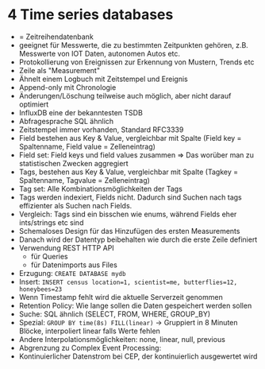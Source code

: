 # 4 Time series databases
- = Zeitreihendatenbank
- geeignet für Messwerte, die zu bestimmten Zeitpunkten gehören, z.B. Messwerte von IOT Daten, autonomen Autos etc.
- Protokollierung von Ereignissen zur Erkennung von Mustern, Trends etc
- Zeile als "Measurement"
- Ähnelt einem Logbuch mit Zeitstempel und Ereignis
- Append-only mit Chronologie
- Änderungen/Löschung teilweise auch möglich, aber nicht darauf optimiert
- InfluxDB eine der bekanntesten TSDB
- Abfragesprache SQL ähnlich
- Zeitstempel immer vorhanden, Standard RFC3339
- Field bestehen aus Key & Value, vergleichbar mit Spalte (Field key = Spaltenname, Field value = Zelleneintrag)
- Field set: Field keys und field values zusammen => Das worüber man zu statistischen Zwecken aggregiert
- Tags, bestehen aus Key & Value, vergleichbar mit Spalte (Tagkey = Spaltenname, Tagvalue = Zelleneintrag)
- Tag set: Alle Kombinationsmöglichkeiten der Tags
- Tags werden indexiert, Fields nicht. Dadurch sind Suchen nach tags effizienter als Suchen nach Fields.
- Vergleich: Tags sind ein bisschen wie enums, während Fields eher ints/strings etc sind
- Schemaloses Design für das Hinzufügen des ersten Measurements
- Danach wird der Datentyp beibehalten wie durch die erste Zeile definiert
- Verwendung REST HTTP API
  - für Queries
  - für Datenimports aus Files
- Erzugung: `CREATE DATABASE mydb`
- Insert: `INSERT census location=1, scientist=me, butterflies=12, honeybees=23`
- Wenn Timestamp fehlt wird die aktuelle Serverzeit genommen
- Retention Policy: Wie lange sollen die Daten gespeichert werden sollen
- Suche: SQL ähnlich (SELECT, FROM, WHERE, GROUP_BY)
- Spezial: `GROUP BY time(8s) FILL(linear)` -> Gruppiert in 8 Minuten Blöcke, interpoliert linear falls Werte fehlen
- Andere Interpolationsmöglichkeiten: none, linear, null, previous
- Abgrenzung zu Complex Event Processing:
- Kontinuierlicher Datenstrom bei CEP, der kontinuierlich ausgewertet wird